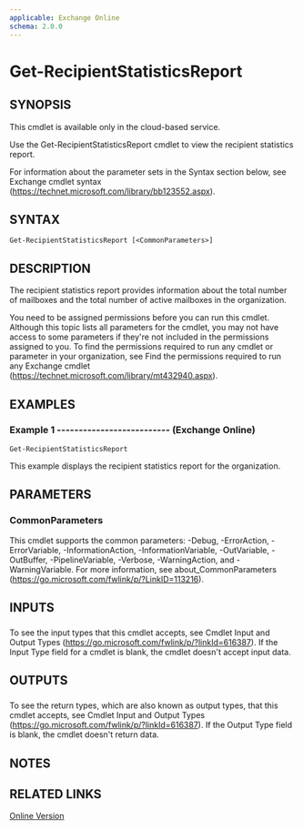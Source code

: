 ```yaml
---
applicable: Exchange Online
schema: 2.0.0
---
```


# Get-RecipientStatisticsReport

## SYNOPSIS
This cmdlet is available only in the cloud-based service.

Use the Get-RecipientStatisticsReport cmdlet to view the recipient statistics report.

For information about the parameter sets in the Syntax section below, see Exchange cmdlet syntax (https://technet.microsoft.com/library/bb123552.aspx).

## SYNTAX

```
Get-RecipientStatisticsReport [<CommonParameters>]
```

## DESCRIPTION
The recipient statistics report provides information about the total number of mailboxes and the total number of active mailboxes in the organization.

You need to be assigned permissions before you can run this cmdlet. Although this topic lists all parameters for the cmdlet, you may not have access to some parameters if they're not included in the permissions assigned to you. To find the permissions required to run any cmdlet or parameter in your organization, see Find the permissions required to run any Exchange cmdlet (https://technet.microsoft.com/library/mt432940.aspx).

## EXAMPLES

### Example 1 -------------------------- (Exchange Online)
```
Get-RecipientStatisticsReport
```

This example displays the recipient statistics report for the organization.

## PARAMETERS

### CommonParameters
This cmdlet supports the common parameters: -Debug, -ErrorAction, -ErrorVariable, -InformationAction, -InformationVariable, -OutVariable, -OutBuffer, -PipelineVariable, -Verbose, -WarningAction, and -WarningVariable. For more information, see about_CommonParameters (https://go.microsoft.com/fwlink/p/?LinkID=113216).

## INPUTS

###  
To see the input types that this cmdlet accepts, see Cmdlet Input and Output Types (https://go.microsoft.com/fwlink/p/?linkId=616387). If the Input Type field for a cmdlet is blank, the cmdlet doesn't accept input data.

## OUTPUTS

###  
To see the return types, which are also known as output types, that this cmdlet accepts, see Cmdlet Input and Output Types (https://go.microsoft.com/fwlink/p/?linkId=616387). If the Output Type field is blank, the cmdlet doesn't return data.

## NOTES

## RELATED LINKS

[Online Version](https://technet.microsoft.com/library/1c6f788c-349d-41aa-a0b0-b931e8588791.aspx)

